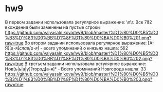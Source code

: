 # hw9
В первом задании использовала регулярное выражение: \n\r. Все 782 вхождения были заменены на пустые строки
https://github.com/valyasalnikova/hw9/blob/master/%D1%80%D0%B5%D0%B3%D1%83%D0%BB%D1%8F%D1%80%D0%BA%D0%B0%201.png?raw=true
Во втором задании использовала регулярное выражение: [А-Я][а-я]*слав[а-я]* - всего упоминаний о князьях нашла: 592
https://github.com/valyasalnikova/hw9/blob/master/%D1%80%D0%B5%D0%B3%D1%83%D0%BB%D1%8F%D1%80%D0%BA%D0%B0%202.png?raw=true
В третьем задании использовала регулярное выражение: Нов(ъ|ь|а|у)?город[а-я]* - Всего упоминаний Новгорода нашла: 33
https://github.com/valyasalnikova/hw9/blob/master/%D1%80%D0%B5%D0%B3%D1%83%D0%BB%D1%8F%D1%80%D0%BA%D0%B0%203.png?raw=true
